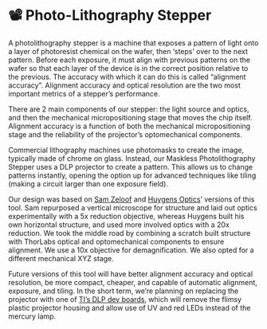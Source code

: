 # 📽 Photo-Lithography Stepper





A photolithography stepper is a machine that exposes a pattern of light onto a layer of photoresist chemical on the wafer, then ‘steps’ over to the next pattern. Before each exposure, it must align with previous patterns on the wafer so that each layer of the device is in the correct position relative to the previous. The accuracy with which it can do this is called “alignment accuracy”. Alignment accuracy and optical resolution are the two most important metrics of a stepper’s performance.

There are 2 main components of our stepper: the light source and optics, and then the mechanical micropositioning stage that moves the chip itself. Alignment accuracy is a function of both the mechanical micropositioning stage and the reliability of the projector’s optomechanical components.

Commercial lithography machines use photomasks to create the image, typically made of chrome on glass. Instead, our Maskless Photolithography Stepper uses a DLP projector to create a pattern. This allows us to change patterns instantly, opening the option up for advanced techniques like tiling (making a circuit larger than one exposure field).

Our design was based on [Sam Zeloof](http://sam.zeloof.xyz/maskless-photolithography/) and [Huygens Optics](https://www.youtube.com/watch?v=\_w0Z2Y5vaAQ)’ versions of this tool. Sam repurposed a vertical microscope for structure and laid out optics experimentally with a 5x reduction objective, whereas Huygens built his own horizontal structure, and used more involved optics with a 20x reduction. We took the middle road by combining a scratch built structure with ThorLabs optical and optomechanical components to ensure alignment. We use a 10x objective for demagnification. We also opted for a different mechanical XYZ stage.

Future versions of this tool will have better alignment accuracy and optical resolution, be more compact, cheaper, and capable of automatic alignment, exposure, and tiling. In the short term, we’re planning on replacing the projector with one of [TI’s DLP dev boards](https://www.ti.com/design-resources/embedded-development/dlp-chip/display-and-projection.html), which will remove the flimsy plastic projector housing and allow use of UV and red LEDs instead of the mercury lamp.
